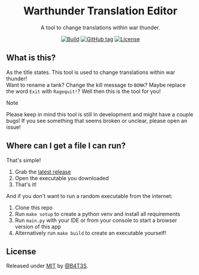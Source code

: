 <div align="center">

# Warthunder Translation Editor

A tool to change translations within war thunder.

[![Build](https://github.com/B4T3S/Warthunder-Translation-Editor/actions/workflows/pyinstaller.yml/badge.svg)](https://github.com/B4T3S/Warthunder-Translation-Editor/actions/workflows/pyinstaller.yml)
[![GitHub tag](https://img.shields.io/github/tag/B4T3S/Warthunder-Translation-Editor?include_prereleases=&sort=semver&color=blue)](https://github.com/B4T3S/Warthunder-Translation-Editor/releases/)
[![License](https://img.shields.io/badge/License-MIT-blue)](#license)

</div>

## What is this?

As the title states. This tool is used to change translations within war thunder!<br>
Want to rename a tank? Change the kill message to `BONK`? Maybe replace the word `Exit` with `Ragequit!`? Well then this is the tool for you!

> [!NOTE]
> Please keep in mind this tool is still in development and might have a couple bugs!
> If you see something that seems broken or unclear, please open an issue!

## Where can I get a file I can run?

That's simple!

1. Grab the [latest release](github.com/B4T3S/Warthunder-Translation-Editor/releases/)
2. Open the executable you downloaded
3. That's it!

And if you don't want to run a random executable from the internet:

1. Clone this repo
2. Run `make setup` to create a python venv and install all requirements
3. Run `main.py` with your IDE or from your console to start a browser version of this app
4. Alternatively run `make build` to create an executable yourself!

## License

Released under [MIT](/LICENSE) by [@B4T3S](https://github.com/B4T3S).

